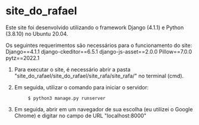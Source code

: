 # site_do_rafael

Este site foi desenvolvido utilizando o framework Django (4.1.1) e Python (3.8.10) no Ubuntu 20.04.

Os seguintes requerimentos são necessários para o funcionamento do site:
Django==4.1.1
django-ckeditor==6.5.1
django-js-asset==2.0.0
Pillow==7.0.0
pytz==2022.1

1. Para executar o site, é necessário abrir a pasta "site_do_rafael/site_do_rafael/site_rafa/site_rafa/" no terminal (cmd).

2. Em seguida, utilizar o comando para iniciar o servidor:

            $ python3 manage.py runserver

3. Em seguida, abrir em um navegador de sua escolha (eu utilizei o Google Chrome) e digitar no campo de URL "localhost:8000"


